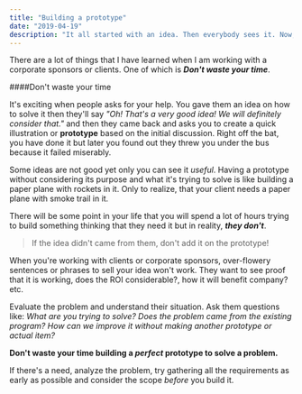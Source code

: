 ```yaml
---
title: "Building a prototype"
date: "2019-04-19"
description: "It all started with an idea. Then everybody sees it. Now, everybody wants to join the ride..."
---
```


There are a lot of things that I have learned when I am working with a corporate sponsors or clients. One of which is ***Don't waste your time***.

####Don't waste your time

It's exciting when people asks for your help. You gave them an idea on how to solve it then they'll say *"Oh! That's a very good idea! We will definitely consider that."* and then they came back and asks you to create a quick illustration or **prototype** based on the initial discussion. Right off the bat, you have done it but later you found out they threw you under the bus because it failed miserably.

Some ideas are not good yet only you can see it *useful*. Having a prototype without considering its purpose and what it's trying to solve is like building a paper plane with rockets in it. Only to realize, that your client needs a paper plane with smoke trail in it. 

There will be some point in your life that you will spend a lot of hours trying to build something thinking that they need it but in reality, ***they don't***.

>If the idea didn't came from them, don't add it on the prototype!

When you're working with clients or corporate sponsors, over-flowery sentences or phrases to sell your idea won't work. They want to see proof that it is working, does the ROI considerable?, how it will benefit company? etc.

Evaluate the problem and understand their situation. Ask them questions like: *What are you trying to solve?* *Does the problem came from the existing program?* *How can we improve it without making another prototype or actual item?*

**Don't waste your time building a *perfect* prototype to solve a problem.**

If there's a need, analyze the problem, try gathering all the requirements as early as possible and consider the scope *before* you build it.



